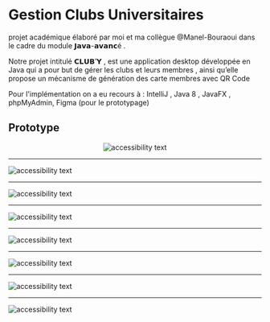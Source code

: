 # Gestion Clubs Universitaires

projet académique élaboré par moi et ma collègue @Manel-Bouraoui dans le cadre du module 𝗝𝗮𝘃𝗮-𝗮𝘃𝗮𝗻𝗰é .

Notre projet intitulé 𝗖𝗟𝗨𝗕’𝗬 , est une application desktop développée en Java qui a pour but de gérer les clubs et leurs membres , ainsi qu’elle propose un mécanisme de génération des carte membres avec QR Code

Pour l'implémentation on a eu recours à : IntelliJ , Java 8 , JavaFX , phpMyAdmin, Figma (pour le prototypage)

## Prototype  

<p align="center">
  <img src="https://i.imgur.com/5QsvpWD.png"  alt="accessibility text">
  <hr>
  <img src="https://i.imgur.com/nadkBFg.png"  alt="accessibility text">
  <hr>
  <img src="https://i.imgur.com/IJNswVY.png"  alt="accessibility text">
   <hr>
  <img src="https://i.imgur.com/cxgOaAy.png"  alt="accessibility text">
   <hr>
  <img src="https://i.imgur.com/obpQeTw.png"  alt="accessibility text"> 
   <hr>
  <img src="https://i.imgur.com/O1botAL.png"  alt="accessibility text">
   <hr>
  <img src="https://i.imgur.com/q2Jmtq8.png"  alt="accessibility text">
   <hr>
  <img src="https://i.imgur.com/vquM4Iq.png"  alt="accessibility text">
</p>

